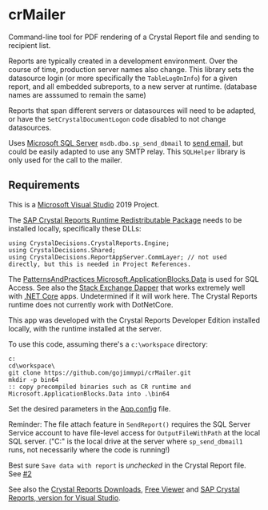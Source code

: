 # crMailer

Command-line tool for PDF rendering of a Crystal Report file and sending to recipient list.

Reports are typically created in a development environment. Over the course of time, production server names also change.
This library sets the datasource login (or more specifically the `TableLogOnInfo`) for a given report, and all embedded subreports, 
to a new server at runtime. (database names are asssumed to remain the same) 

Reports that span different servers or datasources will need to be adapted, 
or have the `SetCrystalDocumentLogon` code disabled to not change datasources. 

Uses [Microsoft SQL Server](https://docs.microsoft.com/en-us/sql/sql-server/?view=sql-server-ver15) `msdb.dbo.sp_send_dbmail` 
to [send email](https://docs.microsoft.com/en-us/sql/relational-databases/system-stored-procedures/sp-send-dbmail-transact-sql?view=sql-server-ver15), 
but could be easily adapted to use any SMTP relay. This `SQLHelper` library is only used for the call to the mailer.

## Requirements

This is a [Microsoft Visual Studio](https://visualstudio.microsoft.com/vs/) 2019 Project.

The [SAP Crystal Reports Runtime Redistributable Package](https://help.sap.com/viewer/0d6684e153174710b8b2eb114bb7f843/SP21/en-US/45b285716e041014910aba7db0e91070.html) 
needs to be installed locally, specifically these DLLs:

```
using CrystalDecisions.CrystalReports.Engine;
using CrystalDecisions.Shared;
using CrystalDecisions.ReportAppServer.CommLayer; // not used directly, but this is needed in Project References.
```

The [PatternsAndPractices Microsoft.ApplicationBlocks.Data](https://github.com/gojimmypi/PatternsAndPractices/tree/master/Microsoft.ApplicationBlocks.Data) is used for SQL Access.
See also the [Stack Exchange Dapper](https://github.com/StackExchange/Dapper) that works extremely well with [.NET Core](https://docs.microsoft.com/en-us/dotnet/core/) apps. 
Undetermined if it will work here.  The Crystal Reports runtime does not currently work with DotNetCore.

This app was developed with the Crystal Reports Developer Edition installed locally, with the runtime installed at the server.

To use this code, assuming there's a `c:\workspace` directory:

```
c:
cd\workspace\
git clone https://github.com/gojimmypi/crMailer.git
mkdir -p bin64
:: copy precompiled binaries such as CR runtime and Microsoft.ApplicationBlocks.Data into .\bin64
```

Set the desired parameters in the [App.config](./App.config) file.

Reminder: The file attach feature in `SendReport()` requires the SQL Server Service account to have file-level access for `OutputFileWithPath` at the local SQL server.
("C:" is the local drive at the server where `sp_send_dbmail1` runs, not necessarily where the code is running!)

Best sure `Save data with report` is *unchecked* in the Crystal Report file. See [#2](https://github.com/gojimmypi/crMailer/issues/2)

See also the [Crystal Reports Downloads](https://www.crystalreports.com/download/), [Free Viewer](https://www.sap.com/cmp/td/sap-crystal-reports-viewer-trial.html) 
and [SAP Crystal Reports, version for Visual Studio](https://www.sap.com/cmp/td/sap-crystal-reports-visual-studio-trial.html).

